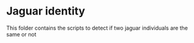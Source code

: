 # Jaguar identity
This folder contains the scripts to detect if two jaguar individuals are the same or not
